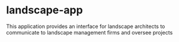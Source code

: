 # landscape-app
This application provides an interface for landscape architects to communicate to landscape management firms and oversee projects
